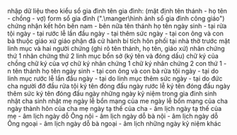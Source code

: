 

nhập dữ liệu theo kiểu sổ gia đình
	tên gia đình: (mặt định tên thánh - họ tên - chồng - vợ)
	form sổ gia đình (".\manger\hình ảnh sổ gia đình công giáo\")
	chứng nhận kết hôn
		bên nam - bên nữa
			tên thánh
			họ tên
			ngày sinh - tại
			rửa tội ngày - tại
			rước lễ lần đầu ngày - tại
			thêm sức ngày - tại
			con ông 
			và con bà
			thuộc giáo xứ
			giáo phận 
		đã cử hành bí tích hôn phối
			tại nhà thờ
			trước mặt linh mục
			và hai người chứng (ghi rõ tên thánh, họ tên, giáo xứ)
			nhân chứng thứ 1
			nhân chứng thứ 2
		linh mục bổn sở (ký tên và đóng dấu)
		chữ ký của chồng
		chữ ký của vợ
		chữ ký nhân chứng 1
		chữ ký nhân chứng 2
	con thứ 1 - n
		tên thánh
		họ tên
		ngày sinh - tại
		con ông 
		và con bà
		rửa tội ngày - tại
		do linh mục
		rước lễ lần đầu ngày - tại
		do linh mục
		thêm sức ngày - tại
		do đức cha
		người đỡ đầu 
		rửa tội
			ký tên đóng đấu
			ngày
		rước lễ
			ký tên đóng đấu
			ngày
		thêm sức
			ký tên đóng đấu
			ngày
	những ngày kỷ niệm trong gia đinh
		sinh nhật cha
		sinh nhật mẹ
		ngày lễ bổn mạng của me
		ngày lễ bổn mạng của cha
		ngày thành hôn của cha mẹ
		ngày tạ thế của cha - âm lịch
		ngày tạ thế của mẹ - âm lịch
		ngày dỗ Ông nội - âm lịch
		ngày dỗ bà nội - âm lịch
		ngày dỗ Ông ngoại - âm lịch
		ngày dỗ bà ngoại - âm lịch
		những ngày kỷ niệm khác